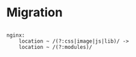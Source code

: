 # Migration

##
    nginx:  
        location ~ /(?:css|image|js|lib)/ ->
        location ~ /(?:modules)/
